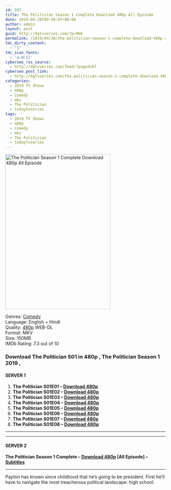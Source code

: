 ```yaml
---
id: 597
title: The Politician Season 1 Complete Download 480p All Episode
date: 2019-09-28T09:50:07+00:00
author: admin
layout: post
guid: http://4gtvseries.com/?p=966
permalink: /2019/09/28/the-politician-season-1-complete-download-480p-all-episode-2/
tdc_dirty_content:
  - "1"
tdc_icon_fonts:
  - 'a:0:{}'
cyberseo_rss_source:
  - http://4gtvseries.com/feed/?paged=87
cyberseo_post_link:
  - http://4gtvseries.com/the-politician-season-1-complete-download-480p-all-episode/
categories:
  - 2019 TV Shows
  - 480p
  - Comedy
  - mkv
  - The Politician
  - todaytvseries
tags:
  - 2019 TV Shows
  - 480p
  - Comedy
  - mkv
  - The Politician
  - todaytvseries
---
```

<img loading="lazy" class="aligncenter" src="https://2.bp.blogspot.com/-uG1r1uaIOv0/XY8M1DmIlDI/AAAAAAAAAFA/WI9hQBcIC5ABJAT4jYj8YOs5CZxPQTTLwCK4BGAYYCw/s1600/The%2BPolitician%2BSeason%2B1.jpg" alt="The Politician Season 1 Complete Download 480p All Episode" width="330" height="488" />

Genres:&nbsp;<a href="http://4gtvseries.com/tag/comedy/" data-wpel-link="internal">Comedy</a>  
Language: English + Hindi  
Quality:&nbsp;<a href="http://4gtvseries.com/tag/480p/" data-wpel-link="internal">480p</a> WEB-DL  
Format: MKV  
Size: 150MB  
IMDb Rating: 7.3 out of 10

### **Download The Politician S01 in 480p , The Politician Season 1 2019 ,&nbsp;**

#### <span><strong>SERVER 1</strong></span>

  1. **The Politician S01E01 – <a href="http://slink.dl480p.xyz/uDm5" data-wpel-link="external" target="_blank" rel="nofollow external noopener noreferrer" class="wpel-icon-left"><i class="wpel-icon fa fa-download" aria-hidden="true"></i>Download 480p</a>**
  2. **The Politician S01E02 – <a href="http://slink.dl480p.xyz/8wq1RE" data-wpel-link="external" target="_blank" rel="nofollow external noopener noreferrer" class="wpel-icon-left"><i class="wpel-icon fa fa-download" aria-hidden="true"></i>Download 480p</a>**
  3. **The Politician S01E03 – <a href="http://slink.dl480p.xyz/1JNUP7T" data-wpel-link="external" target="_blank" rel="nofollow external noopener noreferrer" class="wpel-icon-left"><i class="wpel-icon fa fa-download" aria-hidden="true"></i>Download 480p</a>**
  4. **The Politician S01E04 – <a href="http://slink.dl480p.xyz/vh7X" data-wpel-link="external" target="_blank" rel="nofollow external noopener noreferrer" class="wpel-icon-left"><i class="wpel-icon fa fa-download" aria-hidden="true"></i>Download 480p</a>**
  5. **The Politician S01E05 – <a href="http://slink.dl480p.xyz/rBrompw" data-wpel-link="external" target="_blank" rel="nofollow external noopener noreferrer" class="wpel-icon-left"><i class="wpel-icon fa fa-download" aria-hidden="true"></i>Download 480p</a>**
  6. **The Politician S01E06 – <a href="http://slink.dl480p.xyz/Gv5xsmk" data-wpel-link="external" target="_blank" rel="nofollow external noopener noreferrer" class="wpel-icon-left"><i class="wpel-icon fa fa-download" aria-hidden="true"></i>Download 480p</a>**
  7. **The Politician S01E07 – <a href="http://slink.dl480p.xyz/DNtPKTh" data-wpel-link="external" target="_blank" rel="nofollow external noopener noreferrer" class="wpel-icon-left"><i class="wpel-icon fa fa-download" aria-hidden="true"></i>Download 480p</a>**
  8. **The Politician S01E08 – <a href="http://slink.dl480p.xyz/PVG0nyx" data-wpel-link="external" target="_blank" rel="nofollow external noopener noreferrer" class="wpel-icon-left"><i class="wpel-icon fa fa-download" aria-hidden="true"></i>Download 480p</a>**

* * *

* * *

#### <span><strong>SERVER 2</strong></span>

**The Politician Season 1 Complete – <a href="http://dl480p.xyz/748/" data-wpel-link="external" target="_blank" rel="nofollow external noopener noreferrer" class="wpel-icon-left"><i class="wpel-icon fa fa-download" aria-hidden="true"></i>Download 480p</a> [All Episode] – <a href="https://subscene.com/subtitles/the-politician-first-season" data-wpel-link="external" target="_blank" rel="nofollow external noopener noreferrer" class="wpel-icon-left"><i class="wpel-icon fa fa-download" aria-hidden="true"></i>Subtitles</a>**

* * *

Payton has known since childhood that he’s going to be president. First he’ll have to navigate the most treacherous political landscape: high school.

<div align="center">
</div>